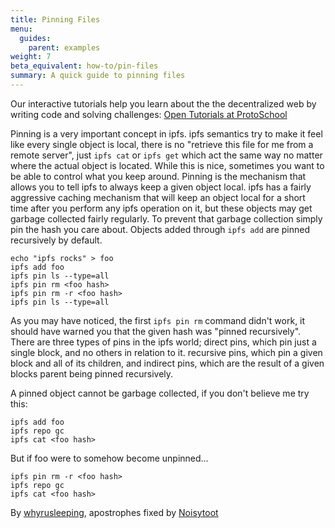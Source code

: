 ```yaml
---
title: Pinning Files
menu:
  guides:
    parent: examples
weight: 7
beta_equivalent: how-to/pin-files
summary: A quick guide to pinning files
---
```


<div class="alert alert-info">
Our interactive tutorials help you learn about the the decentralized web by writing code and solving challenges:
<a class="button button-primary" href="https://proto.school/#/tutorials" role="button" target="_blank">Open Tutorials at ProtoSchool</a> &nbsp;<i class="fa fa-external-link-square-alt"></i>
</div>

Pinning is a very important concept in ipfs. ipfs semantics try to make it feel like every single object is local, there is no "retrieve this file for me from a remote server", just `ipfs cat` or `ipfs get` which act the same way no matter where the actual object is located. While this is nice, sometimes you want to be able to control what you keep around. Pinning is the mechanism that allows you to tell ipfs to always keep a given object local. ipfs has a fairly aggressive caching mechanism that will keep an object local for a short time after you perform any ipfs operation on it, but these objects may get garbage collected fairly regularly. To prevent that garbage collection simply pin the hash you care about. Objects added through `ipfs add` are pinned recursively by default.
```
echo "ipfs rocks" > foo
ipfs add foo
ipfs pin ls --type=all
ipfs pin rm <foo hash>
ipfs pin rm -r <foo hash>
ipfs pin ls --type=all
```

As you may have noticed, the first `ipfs pin rm` command didn't work, it should have warned you that the given hash was "pinned recursively". There are three types of pins in the ipfs world; direct pins, which pin just a single block, and no others in relation to it. recursive pins, which pin a given block and all of its children, and indirect pins, which are the result of a given blocks parent being pinned recursively.

A pinned object cannot be garbage collected, if you don't believe me try this:
```
ipfs add foo
ipfs repo gc
ipfs cat <foo hash>
```

But if foo were to somehow become unpinned...
```
ipfs pin rm -r <foo hash>
ipfs repo gc
ipfs cat <foo hash>
```

By [whyrusleeping](https://github.com/whyrusleeping), apostrophes fixed by [Noisytoot](https://noisytoot.org)

